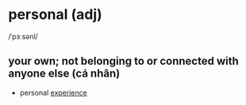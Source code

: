 # personal (adj)

/ˈpɜːsənl/

## your own; not belonging to or connected with anyone else (cá nhân)

- personal [experience](experience-n.md#the-knowledge-and-skill-that-you-have-gained-through-doing-something-for-a-period-of-time-the-process-of-gaining-this-kinh-nghiệm-trải-nghiệm)